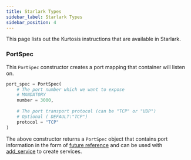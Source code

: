 ```yaml
---
title: Starlark Types
sidebar_label: Starlark Types
sidebar_position: 4
---
```


This page lists out the Kurtosis instructions that are available in Starlark.

### PortSpec

This `PortSpec` constructor creates a port mapping that container will listen on. 

```python
port_spec = PortSpec(
    # The port number which we want to expose
    # MANDATORY
    number = 3000,
    
    # The port transport protocol (can be "TCP" or "UDP")
    # Optional ( DEFAULT:"TCP")
    protocol = "TCP" 
)
```
The above constructor returns a `PortSpec` object that contains port information in the form of [future reference][future-references-reference] and can be used with 
[add_service][starlark-instructions-add-service] to create services.

<!--------------- ONLY LINKS BELOW THIS POINT ---------------------->
[future-references-reference]: ./future-references.md
[starlark-instructions-add-service]: ./starlark-instructions.md#add_service